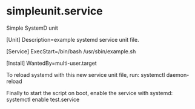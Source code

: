 # simpleunit.service
Simple SystemD unit

[Unit]
Description=example systemd service unit file.

[Service]
ExecStart=/bin/bash /usr/sbin/example.sh

[Install]
WantedBy=multi-user.target

To reload systemd with this new service unit file, run:
systemctl daemon-reload

Finally to start the script on boot, enable the service with systemd:
systemctl enable test.service
